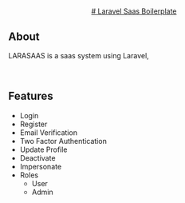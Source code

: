 # 
<p align="center">
    <a href="https://www.github.com/shuvroroy/saas-boilerplate" target="_blank">
        # Laravel Saas Boilerplate
    </a>
</p>



## About
LARASAAS is a saas system using Laravel,

<br>

## Features

- Login
- Register
- Email Verification
- Two Factor Authentication
- Update Profile
- Deactivate
- Impersonate
- Roles
    * User
    * Admin
